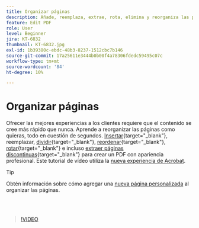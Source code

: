 ```yaml
---
title: Organizar páginas
description: Añade, reemplaza, extrae, rota, elimina y reorganiza las páginas en tu PDF
feature: Edit PDF
role: User
level: Beginner
jira: KT-6832
thumbnail: KT-6832.jpg
exl-id: 1b39380c-ebdc-48b3-8237-1512cbc7b146
source-git-commit: 17a25611e3444b0b00f4a78306fdedc59495c07c
workflow-type: tm+mt
source-wordcount: '84'
ht-degree: 10%

---
```


# Organizar páginas

Ofrecer las mejores experiencias a los clientes requiere que el contenido se cree más rápido que nunca. Aprende a reorganizar las páginas como quieras, todo en cuestión de segundos. [Insertar](https://www.adobe.com/es/acrobat/online/add-pages-to-pdf.html){target="_blank"}, reemplazar, [dividir](https://www.adobe.com/es/acrobat/online/split-pdf.html){target="_blank"}, [reordenar](https://www.adobe.com/es/acrobat/online/rearrange-pdf.html){target="_blank"}, [rotar](https://www.adobe.com/es/acrobat/online/rotate-pdf.html){target="_blank"} e incluso [extraer páginas discontinuas](https://www.adobe.com/es/acrobat/online/extract-pdf-pages.html){target="_blank"} para crear un PDF con apariencia profesional. Este tutorial de vídeo utiliza la [nueva experiencia de Acrobat](new-workspace.md).

>[!TIP]
>
>Obtén información sobre cómo agregar una [nueva página personalizada](add-custom-page.md) al organizar las páginas.

<br> 

>[!VIDEO](https://video.tv.adobe.com/v/3409022?quality=12&learn=on&hidetitle=true)